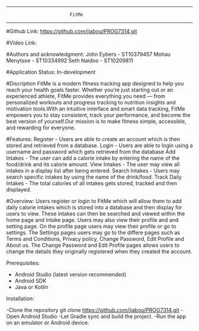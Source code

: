 --------------------------------------------------------
		                  	FitMe
--------------------------------------------------------

#Github Link:
 https://github.com/jiabou/PROG7314.git

#Video Link:
 

#Authors and acknowledgment:
 John Eybers 	- ST10379457
 Mohau Menytsoe	- ST10334992
 Seth Naidoo	- ST10209811

#Application Status:
 In-development

#Discription
 FitMe is a modern fitness tracking app designed to help you reach your health
 goals faster. Whether you’re just starting out or an experienced athlete, FitMe 
 provides everything you need — from personalized workouts and progress tracking 
 to nutrition insights and motivation tools.With an intuitive interface and smart
 data tracking, FitMe empowers you to stay consistent, track your performance,
 and become the best version of yourself.Our mission is to make fitness simple, 
 accessible, and rewarding for everyone.

#Features:
 Register - Users are able to create an account which is then stored and retrieved from a database.
 Login - Users are able to login using a username and password which gets retrieved from the database
 Add Intakes - The user can add a calorie intake by entering the name of the food/drink and its calorie amount.
 View Intakes - The user may view all intakes in a display list after being entered.
 Search Intakes - Users may search specific intakes by using the name of the drink/food.
 Track Daily Intakes - The total calories of all intakes gets stored, tracked and then displayed.

#Overview:
 Users register or login to FitMe which will allow them to add daily calorie intakes which is stored into a database
 and then display for users to view. These intakes can then be searched and viewed within the home page and Intake page.
 Users may also view their profile and and setting page. On the profile page users may view their profile or go to settings.
 The Settings pages users may go to the differe pages such as Terms and Conditions, Privacy policy, Change Password, Edit
 Profile and About us. The Change Password and Edit Profile pages allows users to change the details they originally registered
 when they created the account. 

Prerequisites:
- Android Studio (latest version recommended)
- Android SDK
- Java or Kotlin 

Installation:

 -Clone the repository
   git clone https://github.com/jiabou/PROG7314.git
 -Open Android Studio
 -Let Gradle sync and build the project.
 -Run the app on an emulator or Android device.

